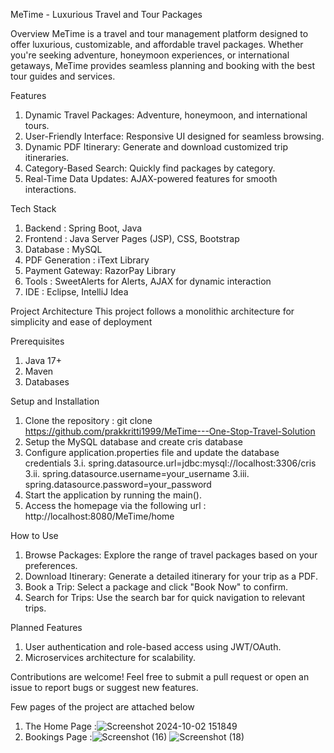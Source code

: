 MeTime - Luxurious Travel and Tour Packages

Overview
MeTime is a travel and tour management platform designed to offer luxurious, customizable, and affordable travel packages. Whether you're seeking adventure, honeymoon experiences, or international getaways, MeTime provides seamless planning and booking with the best tour guides and services.

Features
1. Dynamic Travel Packages: Adventure, honeymoon, and international tours.
2. User-Friendly Interface: Responsive UI designed for seamless browsing.
3. Dynamic PDF Itinerary: Generate and download customized trip itineraries.
4. Category-Based Search: Quickly find packages by category.
5. Real-Time Data Updates: AJAX-powered features for smooth interactions.

Tech Stack
1. Backend : Spring Boot, Java
2. Frontend : Java Server Pages (JSP), CSS, Bootstrap
3. Database : MySQL
4. PDF Generation : iText Library
5. Payment Gateway: RazorPay Library
6. Tools : SweetAlerts for Alerts, AJAX for dynamic interaction
7. IDE : Eclipse, IntelliJ Idea

Project Architecture
This project follows a monolithic architecture for simplicity and ease of deployment

Prerequisites
1. Java 17+
2. Maven
3. Databases

Setup and Installation
1. Clone the repository : git clone https://github.com/prakkritti1999/MeTime---One-Stop-Travel-Solution
2. Setup the MySQL database and create cris database
3. Configure application.properties file and update the database credentials
    3.i.   spring.datasource.url=jdbc:mysql://localhost:3306/cris
    3.ii.  spring.datasource.username=your_username
    3.iii. spring.datasource.password=your_password
4. Start the application by running the main().
5. Access the homepage via the following url : http://localhost:8080/MeTime/home

How to Use
1. Browse Packages: Explore the range of travel packages based on your preferences.
2. Download Itinerary: Generate a detailed itinerary for your trip as a PDF.
3. Book a Trip: Select a package and click "Book Now" to confirm.
4. Search for Trips: Use the search bar for quick navigation to relevant trips.

Planned Features
1. User authentication and role-based access using JWT/OAuth.
2. Microservices architecture for scalability.

Contributions are welcome! Feel free to submit a pull request or open an issue to report bugs or suggest new features.

Few pages of the project are attached below
1) The Home Page :![Screenshot 2024-10-02 151849](https://github.com/user-attachments/assets/a1081832-0dbc-4462-a49e-3f7fa46b6ddf)
2) Bookings Page :![Screenshot (16)](https://github.com/user-attachments/assets/f21eb494-47b8-4c14-92a6-b9fe3b446458)
![Screenshot (18)](https://github.com/user-attachments/assets/d90f25e0-bbaf-46da-810c-7ba07903807e)


